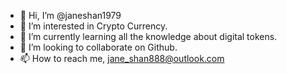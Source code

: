 - 👋 Hi, I’m @janeshan1979
- 👀 I’m interested in Crypto Currency.
- 🌱 I’m currently learning all the knowledge about digital tokens. 
- 💞️ I’m looking to collaborate on Github.
- 📫 How to reach me, jane_shan888@outlook.com

<!---
janeshan1979/janeshan1979 is a ✨ special ✨ repository because its `README.md` (this file) appears on your GitHub profile.
You can click the Preview link to take a look at your changes.
--->
